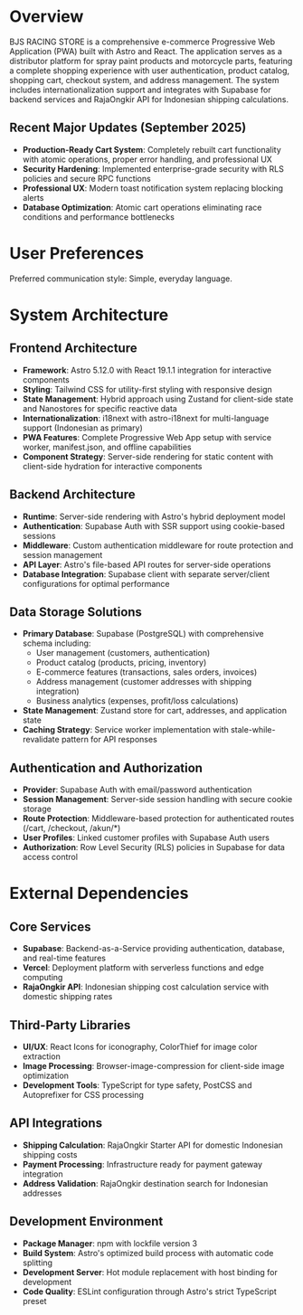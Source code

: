 # Overview

BJS RACING STORE is a comprehensive e-commerce Progressive Web Application (PWA) built with Astro and React. The application serves as a distributor platform for spray paint products and motorcycle parts, featuring a complete shopping experience with user authentication, product catalog, shopping cart, checkout system, and address management. The system includes internationalization support and integrates with Supabase for backend services and RajaOngkir API for Indonesian shipping calculations.

## Recent Major Updates (September 2025)
- **Production-Ready Cart System**: Completely rebuilt cart functionality with atomic operations, proper error handling, and professional UX
- **Security Hardening**: Implemented enterprise-grade security with RLS policies and secure RPC functions  
- **Professional UX**: Modern toast notification system replacing blocking alerts
- **Database Optimization**: Atomic cart operations eliminating race conditions and performance bottlenecks

# User Preferences

Preferred communication style: Simple, everyday language.

# System Architecture

## Frontend Architecture
- **Framework**: Astro 5.12.0 with React 19.1.1 integration for interactive components
- **Styling**: Tailwind CSS for utility-first styling with responsive design
- **State Management**: Hybrid approach using Zustand for client-side state and Nanostores for specific reactive data
- **Internationalization**: i18next with astro-i18next for multi-language support (Indonesian as primary)
- **PWA Features**: Complete Progressive Web App setup with service worker, manifest.json, and offline capabilities
- **Component Strategy**: Server-side rendering for static content with client-side hydration for interactive components

## Backend Architecture
- **Runtime**: Server-side rendering with Astro's hybrid deployment model
- **Authentication**: Supabase Auth with SSR support using cookie-based sessions
- **Middleware**: Custom authentication middleware for route protection and session management
- **API Layer**: Astro's file-based API routes for server-side operations
- **Database Integration**: Supabase client with separate server/client configurations for optimal performance

## Data Storage Solutions
- **Primary Database**: Supabase (PostgreSQL) with comprehensive schema including:
  - User management (customers, authentication)
  - Product catalog (products, pricing, inventory)
  - E-commerce features (transactions, sales orders, invoices)
  - Address management (customer addresses with shipping integration)
  - Business analytics (expenses, profit/loss calculations)
- **State Management**: Zustand store for cart, addresses, and application state
- **Caching Strategy**: Service worker implementation with stale-while-revalidate pattern for API responses

## Authentication and Authorization
- **Provider**: Supabase Auth with email/password authentication
- **Session Management**: Server-side session handling with secure cookie storage
- **Route Protection**: Middleware-based protection for authenticated routes (/cart, /checkout, /akun/*)
- **User Profiles**: Linked customer profiles with Supabase Auth users
- **Authorization**: Row Level Security (RLS) policies in Supabase for data access control

# External Dependencies

## Core Services
- **Supabase**: Backend-as-a-Service providing authentication, database, and real-time features
- **Vercel**: Deployment platform with serverless functions and edge computing
- **RajaOngkir API**: Indonesian shipping cost calculation service with domestic shipping rates

## Third-Party Libraries
- **UI/UX**: React Icons for iconography, ColorThief for image color extraction
- **Image Processing**: Browser-image-compression for client-side image optimization
- **Development Tools**: TypeScript for type safety, PostCSS and Autoprefixer for CSS processing

## API Integrations
- **Shipping Calculation**: RajaOngkir Starter API for domestic Indonesian shipping costs
- **Payment Processing**: Infrastructure ready for payment gateway integration
- **Address Validation**: RajaOngkir destination search for Indonesian addresses

## Development Environment
- **Package Manager**: npm with lockfile version 3
- **Build System**: Astro's optimized build process with automatic code splitting
- **Development Server**: Hot module replacement with host binding for development
- **Code Quality**: ESLint configuration through Astro's strict TypeScript preset
